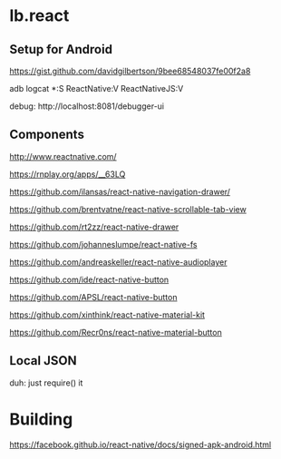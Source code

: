 # lb.react

## Setup for Android
https://gist.github.com/davidgilbertson/9bee68548037fe00f2a8

adb logcat *:S ReactNative:V ReactNativeJS:V

debug: http://localhost:8081/debugger-ui

## Components
http://www.reactnative.com/

https://rnplay.org/apps/__63LQ

https://github.com/ilansas/react-native-navigation-drawer/

https://github.com/brentvatne/react-native-scrollable-tab-view

https://github.com/rt2zz/react-native-drawer

https://github.com/johanneslumpe/react-native-fs

https://github.com/andreaskeller/react-native-audioplayer

https://github.com/ide/react-native-button

https://github.com/APSL/react-native-button

https://github.com/xinthink/react-native-material-kit

https://github.com/Recr0ns/react-native-material-button

## Local JSON
duh: just require() it

# Building
https://facebook.github.io/react-native/docs/signed-apk-android.html
